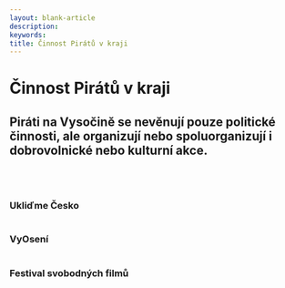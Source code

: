 ```yaml
---
layout: blank-article
description: 
keywords: 
title: Činnost Pirátů v kraji
---
```


<div class="pce-hero pce-hero--entry">
    <div class="pce-hero__content">
        <h1 class="c-page-title">Činnost Pirátů v kraji</h1>
        <h2 class="t-h4-alt">
          Piráti na Vysočině se nevěnují pouze politické činnosti, ale organizují nebo spoluorganizují i dobrovolnické nebo kulturní akce.
      </h2>
    </div>
</div>
<br>
<br>
<div class="o-section">
  <div class="row">
    <div class="columns medium-4">
      <div class="o-section-header o-section-header--bordered">
        <h3 class="o-section__heading t-h3-super">Ukliďme Česko</h3>
      </div>
    </div>
    <div class="columns medium-4">
      <div class="o-section-header o-section-header--bordered">
        <h3 class="o-section__heading t-h3-super">VyOsení</h3>
      </div>
    </div>
    <div class="columns medium-4">
      <div class="o-section-header o-section-header--bordered">
        <h3 class="o-section__heading t-h3-super">Festival svobodných filmů</h3>
      </div>
    </div>
  </div>
</div>
